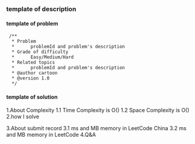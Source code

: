 ### template of description

#### template of problem
```aidl
 /**
  * Problem
  *      problemId and problem's description
  * Grade of difficulty
  *      Easy/Medium/Hard
  * Related topics
  *      problemId and problem's description
  * @author cartoon
  * @version 1.0
  */
```
#### template of solution
1.About Complexity
    1.1 Time Complexity is O()
    1.2 Space Complexity is O()
2.how I solve

3.About submit record
    3.1 ms and MB memory in LeetCode China
    3.2 ms and MB memory in LeetCode
4.Q&A
